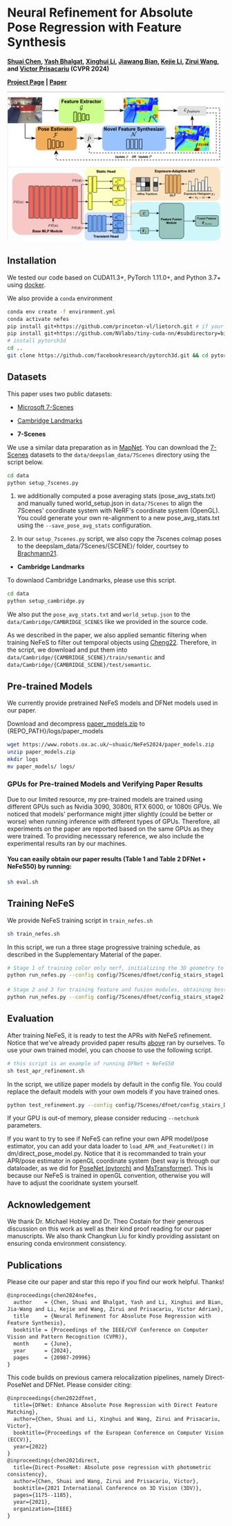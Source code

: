 # Neural Refinement for Absolute Pose Regression with Feature Synthesis
**[Shuai Chen](https://scholar.google.com/citations?user=c0xTh_YAAAAJ&hl=en), 
[Yash Bhalgat](https://scholar.google.com/citations?user=q0VSEHYAAAAJ&hl=en),
[Xinghui Li](https://scholar.google.com/citations?user=XLlgbBoAAAAJ&hl=en), 
[Jiawang Bian](https://scholar.google.com/citations?user=zeGz5JcAAAAJ&hl=en&oi=sra),
[Kejie Li](https://scholar.google.com/citations?hl=en&user=JBwsoCUAAAAJ),
[Zirui Wang](https://scholar.google.com/citations?user=zCBKqa8AAAAJ&hl=en), 
and [Victor Prisacariu](https://scholar.google.com/citations?user=GmWA-LoAAAAJ&hl=en) (CVPR 2024)**

**[Project Page](https://nefes.active.vision) | [Paper](https://arxiv.org/abs/2303.10087)**

[![NeFeS1](imgs/pipeline.png)](https://arxiv.org/abs/2303.10087)
[![NeFeS2](imgs/nefes.png)](https://arxiv.org/abs/2303.10087)


## Installation
We tested our code based on CUDA11.3+, PyTorch 1.11.0+, and Python 3.7+ using [docker](https://docs.docker.com/engine/install/ubuntu/).

We also provide a `conda` environment
```sh
conda env create -f environment.yml
conda activate nefes
pip install git+https://github.com/princeton-vl/lietorch.git # if your lietorch doesn't work, you can set lietorch=False in poses.py
pip install git+https://github.com/NVlabs/tiny-cuda-nn/#subdirectory=bindings/torch
# install pytorch3d
cd ..
git clone https://github.com/facebookresearch/pytorch3d.git && cd pytorch3d && pip install -e .
```

## Datasets
This paper uses two public datasets:
- [Microsoft 7-Scenes](https://www.microsoft.com/en-us/research/project/rgb-d-dataset-7-scenes/)
- [Cambridge Landmarks](https://www.repository.cam.ac.uk/handle/1810/251342/)

- **7-Scenes**

We use a similar data preparation as in [MapNet](https://github.com/NVlabs/geomapnet). You can download the [7-Scenes](https://www.microsoft.com/en-us/research/project/rgb-d-dataset-7-scenes/) datasets to the `data/deepslam_data/7Scenes` directory using the script below.

```sh
cd data
python setup_7scenes.py
```

1. we additionally computed a pose averaging stats (pose_avg_stats.txt) and manually tuned world_setup.json in `data/7Scenes` to align the 7Scenes' coordinate system with NeRF's coordinate system (OpenGL). You could generate your own re-alignment to a new pose_avg_stats.txt using the `--save_pose_avg_stats` configuration.

2. In our `setup_7scenes.py` script, we also copy the 7scenes colmap poses to the deepslam_data/7Scenes/{SCENE}/ folder, courtsey to [Brachmann21](https://github.com/tsattler/visloc_pseudo_gt_limitations).

- **Cambridge Landmarks**

To downlaod Cambridge Landmarks, please use this script.
```sh
cd data
python setup_cambridge.py
```
We also put the `pose_avg_stats.txt` and `world_setup.json` to the `data/Cambridge/CAMBRIDGE_SCENES` like we provided in the source code. 

As we described in the paper, we also applied semantic filtering when training NeFeS to filter out temporal objects using [Cheng22](https://github.com/facebookresearch/Mask2Former). Therefore, in the script, we download and put them into `data/Cambridge/{CAMBRIDGE_SCENE}/train/semantic` and `data/Cambridge/{CAMBRIDGE_SCENE}/test/semantic`.

## Pre-trained Models
We currently provide pretrained NeFeS models and DFNet models used in our paper. 

Download and decompress [paper_models.zip](https://www.robots.ox.ac.uk/~shuaic/NeFeS2024/paper_models.zip) to {REPO_PATH}/logs/paper_models
```sh
wget https://www.robots.ox.ac.uk/~shuaic/NeFeS2024/paper_models.zip
unzip paper_models.zip
mkdir logs
mv paper_models/ logs/
```

### GPUs for Pre-trained Models and Verifying Paper Results
Due to our limited resource, my pre-trained models are trained using different GPUs such as Nvidia 3090, 3080ti, RTX 6000, or 1080ti GPUs. We noticed that models' performance might jitter slightly (could be better or worse) when running inference with different types of GPUs. Therefore, all experiments on the paper are reported based on the same GPUs as they were trained. To providing necesssary reference, we also include the experimental results ran by our machines.

#### You can easily obtain our paper results (Table 1 and Table 2 DFNet + NeFeS50) by running:
```sh
sh eval.sh
```

## Training NeFeS
We provide NeFeS training script in `train_nefes.sh`
```sh
sh train_nefes.sh
```
In this script, we run a three stage progressive training schedule, as described in the Supplementary Material of the paper.
```sh
# Stage 1 of training color only nerf, initializing the 3D geometry to a reasonable extent.
python run_nefes.py --config config/7Scenes/dfnet/config_stairs_stage1.txt

# Stage 2 and 3 for training feature and fusion modules, obtaining best neural feature fields performance for NeFeS.
python run_nefes.py --config config/7Scenes/dfnet/config_stairs_stage2.txt
```

## Evaluation
After training NeFeS, it is ready to test the APRs with NeFeS refinement. Notice that we've already provided paper results [above](#you-can-easily-verify-our-paper-results-table-1-and-table-2-dfnet--nefes50-by-running) ran by ourselves.
To use your own trained model, you can choose to use the following script. 
```sh
# this script is an example of running DFNet + NeFeS50
sh test_apr_refinement.sh
```

In the script, we utilize paper models by default in the config file. You could replace the default models with your own models if you have trained ones.
```sh
python test_refinement.py --config config/7Scenes/dfnet/config_stairs_DFM.txt --ft_path $YOUR_NeFeS
```

If your GPU is out-of memory, please consider reducing `--netchunk` parameters.

If you want to try to see if NeFeS can refine your own APR model/pose estimator, you can add your data loader to `load_APR_and_FeatureNet()` in dm/direct_pose_model.py.
Notice that it is recommanded to train your APR/pose estimator in openGL coordinate system (best way is through our dataloader, as we did for [PoseNet (pytorch)](https://github.com/ActiveVisionLab/direct-posenet/tree/main) and [MsTransformer](https://github.com/yolish/multi-scene-pose-transformer)). This is because our NeFeS is trained in openGL convention, otherwise you will have to adjust the cooridnate system yourself.

## Acknowledgement
We thank Dr. Michael Hobley and Dr. Theo Costain for their generous discussion on this work as well as their kind proof reading for our paper manuscripts. We also thank Changkun Liu for kindly providing assistant on ensuring conda environment consistency.

## Publications
Please cite our paper and star this repo if you find our work helpful. Thanks!
```
@inproceedings{chen2024nefes,
  author    = {Chen, Shuai and Bhalgat, Yash and Li, Xinghui and Bian, Jia-Wang and Li, Kejie and Wang, Zirui and Prisacariu, Victor Adrian},
  title     = {Neural Refinement for Absolute Pose Regression with Feature Synthesis},
  booktitle = {Proceedings of the IEEE/CVF Conference on Computer Vision and Pattern Recognition (CVPR)},
  month     = {June},
  year      = {2024},
  pages     = {20987-20996}
}
```
This code builds on previous camera relocalization pipelines, namely Direct-PoseNet and DFNet. Please consider citing:
```
@inproceedings{chen2022dfnet,
  title={DFNet: Enhance Absolute Pose Regression with Direct Feature Matching},
  author={Chen, Shuai and Li, Xinghui and Wang, Zirui and Prisacariu, Victor},
  booktitle={Proceedings of the European Conference on Computer Vision (ECCV)},
  year={2022}
}
@inproceedings{chen2021direct,
  title={Direct-PoseNet: Absolute pose regression with photometric consistency},
  author={Chen, Shuai and Wang, Zirui and Prisacariu, Victor},
  booktitle={2021 International Conference on 3D Vision (3DV)},
  pages={1175--1185},
  year={2021},
  organization={IEEE}
}
```
